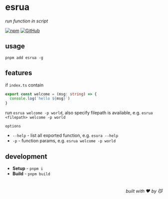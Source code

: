 # esrua
*run function in script*

[![npm](https://img.shields.io/npm/v/esrua)](https://github.com/JiangWeixian/esrua/tree/master) [![GitHub](https://img.shields.io/npm/l/esrua)](https://github.com/JiangWeixian/esrua/tree/master)


## usage

```console
pnpm add esrua -g
```

## features

if `index.ts` contain

```ts
export const welcome = (msg: string) => {
  console.log(`hello ${msg}`)
}
```

run `esrua welcome -p world`, also specify filepath is available, e.g. `esrua <filepath> welcome -p world`

`options`

- `--help` - list all exported function, e.g. `esura --help`
- `-p` - function params, e.g. `esrua welcome -p world`

## development

- **Setup** - `pnpm i`
- **Build** - `pnpm build`

# 
<div align='right'>

*built with ❤️ by 😼*

</div>